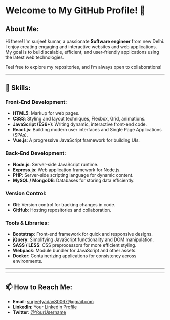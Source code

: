# Welcome to My GitHub Profile! 👋

## About Me:
Hi there! I'm surjeet kumar, a passionate **Software engineer** from new Delhi. I enjoy creating engaging and interactive websites and web applications. My goal is to build scalable, efficient, and user-friendly applications using the latest web technologies.

Feel free to explore my repositories, and I’m always open to collaborations!

---

## 🚀 Skills:

### Front-End Development:
- **HTML5**: Markup for web pages.
- **CSS3**: Styling and layout techniques, Flexbox, Grid, animations.
- **JavaScript (ES6+)**: Writing dynamic, interactive front-end code.
- **React.js**: Building modern user interfaces and Single Page Applications (SPAs).
- **Vue.js**: A progressive JavaScript framework for building UIs.

### Back-End Development:
- **Node.js**: Server-side JavaScript runtime.
- **Express.js**: Web application framework for Node.js.
- **PHP**: Server-side scripting language for dynamic content.
- **MySQL / MongoDB**: Databases for storing data efficiently.

### Version Control:
- **Git**: Version control for tracking changes in code.
- **GitHub**: Hosting repositories and collaboration.

### Tools & Libraries:
- **Bootstrap**: Front-end framework for quick and responsive designs.
- **jQuery**: Simplifying JavaScript functionality and DOM manipulation.
- **SASS / LESS**: CSS preprocessors for more efficient styling.
- **Webpack**: Module bundler for JavaScript and other assets.
- **Docker**: Containerizing applications for consistency across environments.

---


---

## 📫 How to Reach Me:

- **Email**: [surjeetyadav80067@gmail.com](mailto:surjeetyadav80067@gmail.com)
- **LinkedIn**: [Your LinkedIn Profile](https://www.linkedin.com/in/codersurjeet9389/)
- **Twitter**: [@YourUsername](https://x.com/Surjeet8728)
